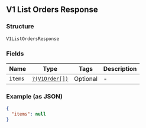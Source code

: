 ## V1 List Orders Response

### Structure

`V1ListOrdersResponse`

### Fields

| Name | Type | Tags | Description |
|  --- | --- | --- | --- |
| `items` | [`?(V1Order[])`](/doc/models/v1-order.md) | Optional | -  |

### Example (as JSON)

```json
{
  "items": null
}
```


